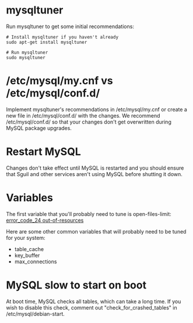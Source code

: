 # mysqltuner #

Run mysqltuner to get some initial recommendations:
```
# Install mysqltuner if you haven't already
sudo apt-get install mysqltuner

# Run mysqltuner
sudo mysqltuner
```

# /etc/mysql/my.cnf vs /etc/mysql/conf.d/ #

Implement mysqltuner's recommendations in /etc/mysql/my.cnf or create a new file in /etc/mysql/conf.d/ with the changes.  We recommend /etc/mysql/conf.d/ so that your changes don't get overwritten during MySQL package upgrades.

# Restart MySQL #
Changes don't take effect until MySQL is restarted and you should ensure that Sguil and other services aren't using MySQL before shutting it down.

# Variables #

The first variable that you'll probably need to tune is open-files-limit:
<a href='http://nsmwiki.org/Sguil_FAQ#I.27m_seeing_error_code_24_from_MySQL._How_do_I_fix_that.3F'>error_code_24 out-of-resources</a>

Here are some other common variables that will probably need to be tuned for your system:

  * table\_cache
  * key\_buffer
  * max\_connections

# MySQL slow to start on boot #

At boot time, MySQL checks all tables, which can take a long time.  If you wish to disable this check, comment out "check\_for\_crashed\_tables" in /etc/mysql/debian-start.